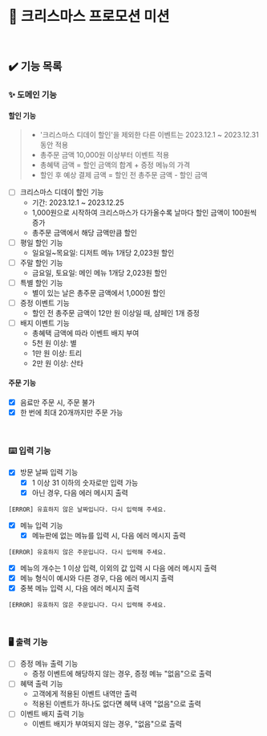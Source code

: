 # 🎄 크리스마스 프로모션 미션

<br/>

## ✔️ 기능 목록

### ✨ 도메인 기능

#### 할인 기능
> - '크리스마스 디데이 할인'을 제외한 다른 이벤트는 2023.12.1 ~ 2023.12.31 동안 적용
> - 총주문 금액 10,000원 이상부터 이벤트 적용
> - 총혜택 금액 = 할인 금액의 합계 + 증정 메뉴의 가격
> - 할인 후 예상 결제 금액 = 할인 전 총주문 금액 - 할인 금액

- [ ] 크리스마스 디데이 할인 기능
  - 기간: 2023.12.1 ~ 2023.12.25
  - 1,000원으로 시작하여 크리스마스가 다가올수록 날마다 할인 금액이 100원씩 증가 
  - 총주문 금액에서 해당 금액만큼 할인
- [ ] 평일 할인 기능
  - 일요일~목요일: 디저트 메뉴 1개당 2,023원 할인
- [ ] 주말 할인 기능
  - 금요일, 토요일: 메인 메뉴 1개당 2,023원 할인
- [ ] 특별 할인 기능
  - 별이 있는 날은 총주문 금액에서 1,000원 할인
- [ ] 증정 이벤트 기능
  -  할인 전 총주문 금액이 12만 원 이상일 때, 샴페인 1개 증정
- [ ] 배지 이벤트 기능
  - 총혜택 금액에 따라 이벤트 배지 부여
  - 5천 원 이상: 별 
  - 1만 원 이상: 트리 
  - 2만 원 이상: 산타

#### 주문 기능
- [X] 음료만 주문 시, 주문 불가
- [X] 한 번에 최대 20개까지만 주문 가능

<br/>

### ⌨️ 입력 기능
- [X] 방문 날짜 입력 기능
  - [X] 1 이상 31 이하의 숫자로만 입력 가능
  - [X] 아닌 경우, 다음 에러 메시지 출력
```
[ERROR] 유효하지 않은 날짜입니다. 다시 입력해 주세요.
```

- [X] 메뉴 입력 기능
  - [X] 메뉴판에 없는 메뉴를 입력 시, 다음 에러 메시지 출력
```
[ERROR] 유효하지 않은 주문입니다. 다시 입력해 주세요.
```
  - [X] 메뉴의 개수는 1 이상 입력, 이외의 값 입력 시 다음 에러 메시지 출력
  - [X] 메뉴 형식이 예시와 다른 경우, 다음 에러 메시지 출력
  - [X] 중복 메뉴 입력 시, 다음 에러 메시지 출력
```
[ERROR] 유효하지 않은 주문입니다. 다시 입력해 주세요.
```

<br/>

### 🖥️ 출력 기능
- [ ] 증정 메뉴 출력 기능
  - 증정 이벤트에 해당하지 않는 경우, 증정 메뉴 "없음"으로 출력
- [ ] 혜택 출력 기능
  - 고객에게 적용된 이벤트 내역만 출력
  - 적용된 이벤트가 하나도 없다면 혜택 내역 "없음"으로 출력
- [ ] 이벤트 배지 출력 기능
  - 이벤트 배지가 부여되지 않는 경우, "없음"으로 출력
